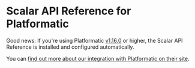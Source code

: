 # Scalar API Reference for Platformatic

Good news: If you're using Platformatic [v1.16.0](https://github.com/platformatic/platformatic/releases/tag/v1.16.0) or higher, the Scalar API Reference is installed and configured automatically.

You can [find out more about our integration with Platformatic on their site](https://blog.platformatic.dev/platformatic-and-scalar-announce-partnership-pioneering-the-future-of-developer-tooling).
